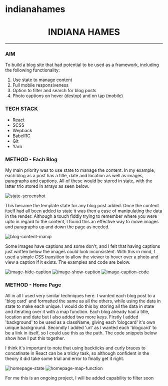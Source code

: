 # indianahames
<h1 style="text-align: center;">INDIANA HAMES</h1>
<hr>


<h3><strong>AIM</strong></h3>
<p>To build a blog site that had potential to be used as a framework, including the following functionality:</p>
<ol>
    <li>Use state to manage content</li>
    <li>Full mobile responsiveness</li>
    <li>Option to filter and search for blog posts</li>
    <li>Photo captions on hover (destop) and on tap (mobile)</li>
</ol>

<h3><strong>TECH STACK</strong></h3>
<ul>
    <li>React</li>
    <li>SCSS</li>
    <li>Wepback</li>
    <li>BabelRC</li>
    <li>Git</li>
    <li>Yarn</li>
</ul>

<h3><strong>METHOD - Each Blog</strong></h3>
<p>My main priority was to use state to manage the content. In my example, each blog as a post has a title, date and location as well as images, paragraphs and captions. All of these would be stored in state, with the latter trio stored in arrays as seen below. </p>

<img src="images/readme-imgs/state-screenshot.png" alt="state-screenshot">

<p> This became the template state for any blog post added. Once the content itself had all been added to state it was then a case of manipulating the data in the render. Although a touch fiddly trying to remember where you were upto in regard to the content, I found this an effective way to move images and paragraphs up and down the page as needed. </p>

<img src="images/readme-imgs/blog-content-manip.png" alt="blog-content-manip">

<p> Some images have captions and some don't, and I felt that having captions just written below the images could look inconsistent. With this in mind, I used a simple CSS transition to allow the viewer to hover over a photo and view a caption if it exists. The examples and code are below.</p>

<img src="images/readme-imgs/image-hide-caption.png" alt="image-hide-caption">
<img src="images/readme-imgs/image-show-caption.png" alt="image-show-caption">
<img src="images/readme-imgs/image-caption-code.png" alt="image-caption-code">


<h3><strong>METHOD - Home Page</strong></h3>
<p>All in all I used very similar techniques here. I wanted each blog post to a 'blog card' and formatted the same as all the others, while using the data in state to make each unique. I would do this by storing all the data in state and iterating over it with a map function. Each blog already had a title, location and date but I also added two more keys. Firstly I added 'background' to be used as a className, giving each 'blogcard' it's own unique background. Secondly I added 'url' as I wanted each 'blogcard' to be a link in itself, so I could use this as the path. The code snippets below show how I put this together. </p>
<p>I think it's important to note that using backticks and curly braces to concatinate in React can be a tricky task, so although confident in the theory it did take some trial and error to finally get it right. </p>

<img src="images/readme-imgs/homepage-state.png" alt="homepage-state">
<img src="images/readme-imgs/homepage-map-function.png" alt="homepage-map-function">



<p> For me this is an ongoing project, I will be added capability to filter soon </p>











